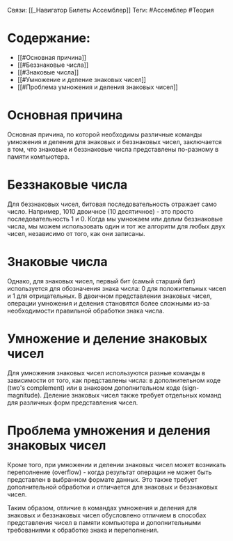 Связи: [[_Навигатор Билеты Ассемблер]]
Теги: #Ассемблер #Теория 

# Содержание:
- [[#Основная причина]]
- [[#Беззнаковые числа]]
- [[#Знаковые числа]]
- [[#Умножение и деление знаковых чисел]]
- [[#Проблема умножения и деления знаковых чисел]]

# Основная причина

Основная причина, по которой необходимы различные команды умножения и деления для знаковых и беззнаковых чисел, заключается в том, что знаковые и беззнаковые числа представлены по-разному в памяти компьютера.

# Беззнаковые числа

Для беззнаковых чисел, битовая последовательность отражает само число. Например, 1010 двоичное (10 десятичное) - это просто последовательность 1 и 0. Когда мы умножаем или делим беззнаковые числа, мы можем использовать один и тот же алгоритм для любых двух чисел, независимо от того, как они записаны.

# Знаковые числа 

Однако, для знаковых чисел, первый бит (самый старший бит) используется для обозначения знака числа: 0 для положительных чисел и 1 для отрицательных. В двоичном представлении знаковых чисел, операции умножения и деления становятся более сложными из-за необходимости правильной обработки знака числа.

# Умножение и деление знаковых чисел

Для умножения знаковых чисел используются разные команды в зависимости от того, как представлены числа: в дополнительном коде (two's complement) или в знаковом дополнительном коде (sign-magnitude). Деление знаковых чисел также требует отдельных команд для различных форм представления чисел.

# Проблема умножения и деления знаковых чисел

Кроме того, при умножении и делении знаковых чисел может возникать переполнение (overflow) - когда результат операции не может быть представлен в выбранном формате данных. Это также требует дополнительной обработки и отличается для знаковых и беззнаковых чисел.

Таким образом, отличие в командах умножения и деления для знаковых и беззнаковых чисел обусловлено отличием в способах представления чисел в памяти компьютера и дополнительными требованиями к обработке знака и переполнения.